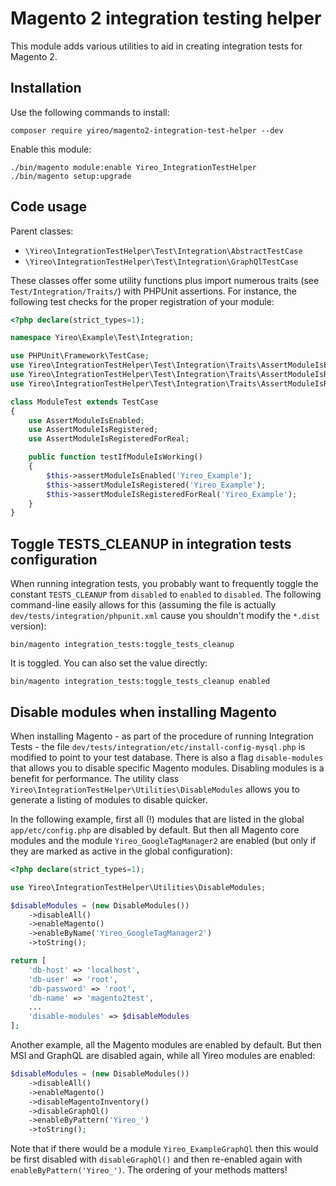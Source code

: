 # Magento 2 integration testing helper
This module adds various utilities to aid in creating integration tests for Magento 2.

## Installation
Use the following commands to install:

    composer require yireo/magento2-integration-test-helper --dev

Enable this module:

    ./bin/magento module:enable Yireo_IntegrationTestHelper
    ./bin/magento setup:upgrade

## Code usage
Parent classes:
- `\Yireo\IntegrationTestHelper\Test\Integration\AbstractTestCase`
- `\Yireo\IntegrationTestHelper\Test\Integration\GraphQlTestCase`

These classes offer some utility functions plus import numerous traits (see `Test/Integration/Traits/`) with PHPUnit assertions. For instance, the following test checks for the proper registration of your module:

```php
<?php declare(strict_types=1);

namespace Yireo\Example\Test\Integration;

use PHPUnit\Framework\TestCase;
use Yireo\IntegrationTestHelper\Test\Integration\Traits\AssertModuleIsEnabled;
use Yireo\IntegrationTestHelper\Test\Integration\Traits\AssertModuleIsRegistered;
use Yireo\IntegrationTestHelper\Test\Integration\Traits\AssertModuleIsRegisteredForReal;

class ModuleTest extends TestCase
{
    use AssertModuleIsEnabled;
    use AssertModuleIsRegistered;
    use AssertModuleIsRegisteredForReal;

    public function testIfModuleIsWorking()
    {
        $this->assertModuleIsEnabled('Yireo_Example');
        $this->assertModuleIsRegistered('Yireo_Example');
        $this->assertModuleIsRegisteredForReal('Yireo_Example');
    }
}
```

## Toggle TESTS_CLEANUP in integration tests configuration
When running integration tests, you probably want to frequently toggle the constant `TESTS_CLEANUP` from `disabled` to `enabled` to `disabled`. The following command-line easily allows for this (assuming the file is actually `dev/tests/integration/phpunit.xml` cause you shouldn't modify the `*.dist` version):

    bin/magento integration_tests:toggle_tests_cleanup

It is toggled. You can also set the value directly:

    bin/magento integration_tests:toggle_tests_cleanup enabled

## Disable modules when installing Magento
When installing Magento - as part of the procedure of running Integration Tests - the file `dev/tests/integration/etc/install-config-mysql.php` is modified to point to your test database. There is also a flag `disable-modules` that allows you to disable specific Magento modules. Disabling modules is a benefit for performance. The utility class `Yireo\IntegrationTestHelper\Utilities\DisableModules` allows you to generate a listing of modules to disable quicker. 

In the following example, first all (!) modules that are listed in the global `app/etc/config.php` are disabled by default. But then all Magento core modules and the module `Yireo_GoogleTagManager2` are enabled (but only if they are marked as active in the global configuration):
```php
<?php declare(strict_types=1);

use Yireo\IntegrationTestHelper\Utilities\DisableModules;

$disableModules = (new DisableModules())
    ->disableAll()
    ->enableMagento()
    ->enableByName('Yireo_GoogleTagManager2')
    ->toString();

return [
    'db-host' => 'localhost',
    'db-user' => 'root',
    'db-password' => 'root',
    'db-name' => 'magento2test',
    ...
    'disable-modules' => $disableModules
];
```

Another example, all the Magento modules are enabled by default. But then MSI and GraphQL are disabled again, while all Yireo modules are enabled:
```php
$disableModules = (new DisableModules())
    ->disableAll()
    ->enableMagento()
    ->disableMagentoInventory()
    ->disableGraphQl()
    ->enableByPattern('Yireo_')
    ->toString();
```

Note that if there would be a module `Yireo_ExampleGraphQl` then this would be first disabled with `disableGraphQl()` and then re-enabled again with `enableByPattern('Yireo_')`. The ordering of your methods matters!
